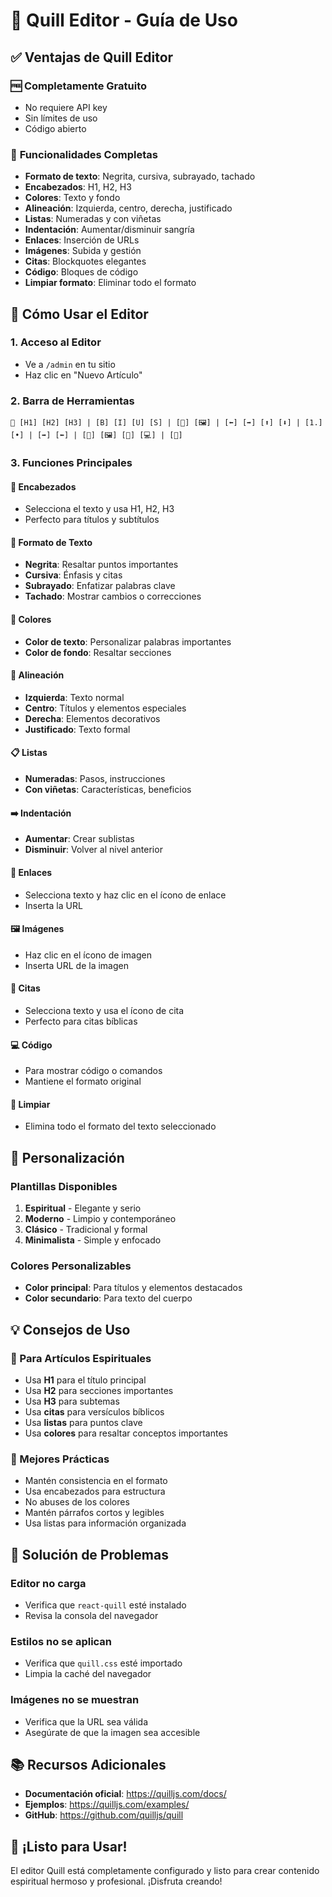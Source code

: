 # 🎨 Quill Editor - Guía de Uso

## ✅ **Ventajas de Quill Editor**

### 🆓 **Completamente Gratuito**
- No requiere API key
- Sin límites de uso
- Código abierto

### 🚀 **Funcionalidades Completas**
- **Formato de texto**: Negrita, cursiva, subrayado, tachado
- **Encabezados**: H1, H2, H3
- **Colores**: Texto y fondo
- **Alineación**: Izquierda, centro, derecha, justificado
- **Listas**: Numeradas y con viñetas
- **Indentación**: Aumentar/disminuir sangría
- **Enlaces**: Inserción de URLs
- **Imágenes**: Subida y gestión
- **Citas**: Blockquotes elegantes
- **Código**: Bloques de código
- **Limpiar formato**: Eliminar todo el formato

## 🎯 **Cómo Usar el Editor**

### 1. **Acceso al Editor**
- Ve a `/admin` en tu sitio
- Haz clic en "Nuevo Artículo"

### 2. **Barra de Herramientas**
```
📝 [H1] [H2] [H3] | [B] [I] [U] [S] | [🎨] [🖼️] | [⬅️] [➡️] [⬆️] [⬇️] | [1.] [•] | [➡️] [⬅️] | [🔗] [🖼️] [💬] [💻] | [🧹]
```

### 3. **Funciones Principales**

#### **📝 Encabezados**
- Selecciona el texto y usa H1, H2, H3
- Perfecto para títulos y subtítulos

#### **🎨 Formato de Texto**
- **Negrita**: Resaltar puntos importantes
- **Cursiva**: Énfasis y citas
- **Subrayado**: Enfatizar palabras clave
- **Tachado**: Mostrar cambios o correcciones

#### **🌈 Colores**
- **Color de texto**: Personalizar palabras importantes
- **Color de fondo**: Resaltar secciones

#### **📐 Alineación**
- **Izquierda**: Texto normal
- **Centro**: Títulos y elementos especiales
- **Derecha**: Elementos decorativos
- **Justificado**: Texto formal

#### **📋 Listas**
- **Numeradas**: Pasos, instrucciones
- **Con viñetas**: Características, beneficios

#### **➡️ Indentación**
- **Aumentar**: Crear sublistas
- **Disminuir**: Volver al nivel anterior

#### **🔗 Enlaces**
- Selecciona texto y haz clic en el ícono de enlace
- Inserta la URL

#### **🖼️ Imágenes**
- Haz clic en el ícono de imagen
- Inserta URL de la imagen

#### **💬 Citas**
- Selecciona texto y usa el ícono de cita
- Perfecto para citas bíblicas

#### **💻 Código**
- Para mostrar código o comandos
- Mantiene el formato original

#### **🧹 Limpiar**
- Elimina todo el formato del texto seleccionado

## 🎨 **Personalización**

### **Plantillas Disponibles**
1. **Espiritual** - Elegante y serio
2. **Moderno** - Limpio y contemporáneo
3. **Clásico** - Tradicional y formal
4. **Minimalista** - Simple y enfocado

### **Colores Personalizables**
- **Color principal**: Para títulos y elementos destacados
- **Color secundario**: Para texto del cuerpo

## 💡 **Consejos de Uso**

### **📖 Para Artículos Espirituales**
- Usa **H1** para el título principal
- Usa **H2** para secciones importantes
- Usa **H3** para subtemas
- Usa **citas** para versículos bíblicos
- Usa **listas** para puntos clave
- Usa **colores** para resaltar conceptos importantes

### **🎯 Mejores Prácticas**
- Mantén consistencia en el formato
- Usa encabezados para estructura
- No abuses de los colores
- Mantén párrafos cortos y legibles
- Usa listas para información organizada

## 🔧 **Solución de Problemas**

### **Editor no carga**
- Verifica que `react-quill` esté instalado
- Revisa la consola del navegador

### **Estilos no se aplican**
- Verifica que `quill.css` esté importado
- Limpia la caché del navegador

### **Imágenes no se muestran**
- Verifica que la URL sea válida
- Asegúrate de que la imagen sea accesible

## 📚 **Recursos Adicionales**

- **Documentación oficial**: https://quilljs.com/docs/
- **Ejemplos**: https://quilljs.com/examples/
- **GitHub**: https://github.com/quilljs/quill

## 🎉 **¡Listo para Usar!**

El editor Quill está completamente configurado y listo para crear contenido espiritual hermoso y profesional. ¡Disfruta creando!



